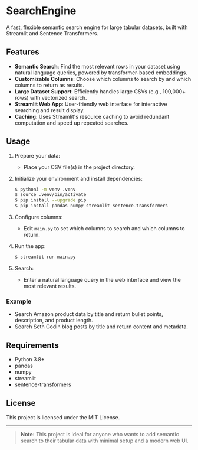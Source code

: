 # SearchEngine

A fast, flexible semantic search engine for large tabular datasets, built with Streamlit and Sentence Transformers.

## Features

- **Semantic Search**: Find the most relevant rows in your dataset using natural language queries, powered by transformer-based embeddings.
- **Customizable Columns**: Choose which columns to search by and which columns to return as results.
- **Large Dataset Support**: Efficiently handles large CSVs (e.g., 100,000+ rows) with vectorized search.
- **Streamlit Web App**: User-friendly web interface for interactive searching and result display.
- **Caching**: Uses Streamlit's resource caching to avoid redundant computation and speed up repeated searches.

## Usage

1. Prepare your data:

   - Place your CSV file(s) in the project directory.

2. Initialize your environment and install dependencies:

   ```bash
   $ python3 -m venv .venv
   $ source .venv/bin/activate
   $ pip install --upgrade pip
   $ pip install pandas numpy streamlit sentence-transformers
   ```

3. Configure columns:

   - Edit `main.py` to set which columns to search and which columns to return.

4. Run the app:

   ```bash
   $ streamlit run main.py
   ```

5. Search:

   - Enter a natural language query in the web interface and view the most relevant results.

### Example

- Search Amazon product data by title and return bullet points, description, and product length.
- Search Seth Godin blog posts by title and return content and metadata.

## Requirements

- Python 3.8+
- pandas
- numpy
- streamlit
- sentence-transformers

## License

This project is licensed under the MIT License.

---

> **Note:** This project is ideal for anyone who wants to add semantic search to their tabular data with minimal setup and a modern web UI.
